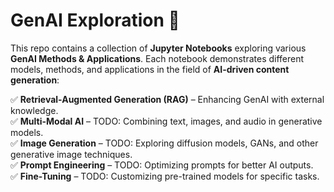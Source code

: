 # GenAI Exploration 🚀  

This repo contains a collection of **Jupyter Notebooks** exploring various **GenAI Methods & Applications**. Each notebook demonstrates different models, methods, and applications in the field of **AI-driven content generation**:

✅ **Retrieval-Augmented Generation (RAG)** – Enhancing GenAI with external knowledge.  
✅ **Multi-Modal AI** – TODO: Combining text, images, and audio in generative models.  
✅ **Image Generation** – TODO: Exploring diffusion models, GANs, and other generative image techniques.  
✅ **Prompt Engineering** – TODO: Optimizing prompts for better AI outputs.  
✅ **Fine-Tuning** – TODO: Customizing pre-trained models for specific tasks.  
